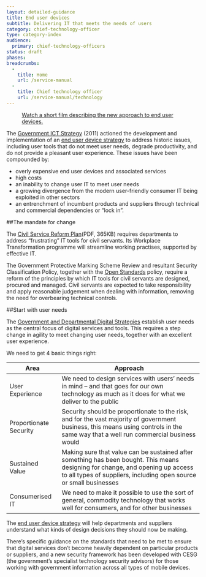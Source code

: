 ```yaml
---
layout: detailed-guidance
title: End user devices
subtitle: Delivering IT that meets the needs of users
category: chief-technology-officer
type: category-index
audience:
  primary: chief-technology-officers
status: draft
phases:
breadcrumbs:
  -
    title: Home
    url: /service-manual
  -
    title: Chief technology officer
    url: /service-manual/technology
---
```


<figure class="media-player-wrapper video"><a href="https://www.youtube.com/watch?v=7rnsqrraNb8">Watch a short film describing the new approach to end user devices.</a></figure>

The [Government ICT Strategy](https://www.gov.uk/government/publications/uk-government-ict-strategy-resources) (2011) actioned the development and implementation of an [end user device strategy](https://www.gov.uk/government/publications/end-user-device-strategy) to address historic issues, including user tools that do not meet user needs, degrade productivity, and do not provide a pleasant user experience. These issues have been compounded by: 

* overly expensive end user devices and associated services
* high costs
* an inability to change user IT to meet user needs
* a growing divergence from the modern user-friendly consumer IT being exploited in other sectors
* an entrenchment of incumbent products and suppliers through technical and commercial dependencies or “lock in”.

##The mandate for change

The [Civil Service Reform Plan](http://www.civilservice.gov.uk/wp-content/uploads/2012/06/Civil-Service-Reform-Plan-acc-final.pdf)(PDF, 365KB) requires departments to address “frustrating” IT tools for civil servants. Its Workplace Transformation programme will streamline working practises, supported by effective IT.

The Government Protective Marking Scheme Review and resultant Security Classification Policy, together with the [Open Standards](https://www.gov.uk/government/publications/open-standards-principles) policy, require a reform of the principles by which IT tools for civil servants are designed, procured and managed. Civil servants are expected to take responsibility and apply reasonable judgement when dealing with information, removing the need for overbearing technical  controls.

##Start with user needs

The [Government and Departmental Digital Strategies](http://publications.cabinetoffice.gov.uk/digital/) establish user needs as the central focus of digital services and tools. This requires a step change in agility to meet changing user needs, together with an excellent user experience.

We need to get 4 basic things right:

| Area | Approach |
|-----|-----|
| User Experience | We need to design services with users’ needs in mind – and that goes for our own technology as much as it does for what we deliver to the public |
| Proportionate Security | Security should be proportionate to the risk, and for the vast majority of government business, this means using controls in the same way that a well run commercial business would |
| Sustained Value | Making sure that value can be sustained after something has been bought. This means designing for change, and opening up access to all types of suppliers, including open source or small businesses |
| Consumerised IT | We need to make it possible to use the sort of general, commodity technology that works well for consumers, and for other businesses |

The [end user device strategy](https://www.gov.uk/government/publications/end-user-device-strategy) will help departments and suppliers understand what kinds of design decisions they should now be making. 

There’s specific guidance on the standards that need to be met to ensure that digital services don’t become heavily dependent on particular products or suppliers, and a new security framework has been developed with CESG (the government’s specialist technology security advisors) for those working with government information across all types of mobile devices.